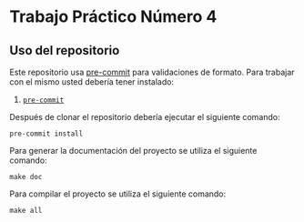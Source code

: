 # Trabajo Práctico Número 4

## Uso del repositorio

Este repositorio usa [pre-commit](https://pre-comit.com) para validaciones de formato. Para trabajar con el mismo usted debería tener instalado:

1. [`pre-commit`](https://pre-commit.com/#install)

Después de clonar el repositorio debería ejecutar el siguiente comando:

```
pre-commit install
```

Para generar la documentación del proyecto se utiliza el siguiente comando:

```
make doc
```

Para compilar el proyecto se utiliza el siguiente comando:

```
make all
```
